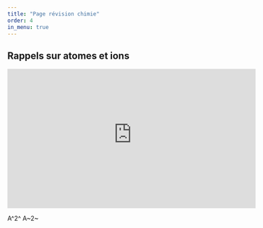 ```yaml
---
title: "Page révision chimie"
order: 4
in_menu: true
---
```

## Rappels sur atomes et ions
<iframe title="3e - Atomes et ions" width="560" height="315" src="https://tube-sciences-technologies.apps.education.fr/videos/embed/25912c82-8459-4e14-9b5b-473865bd3795" frameborder="0" allowfullscreen="" sandbox="allow-same-origin allow-scripts allow-popups allow-forms"></iframe> 

A^2^
A~2~ 